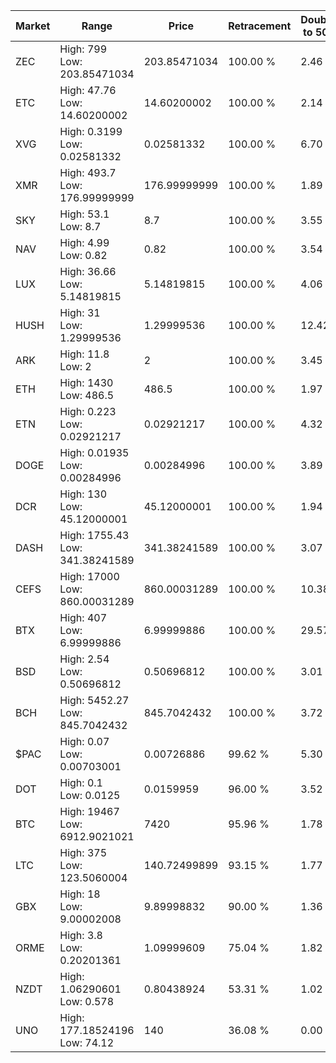 | Market | Range | Price| Retracement | Doubles to 50% |
| --- | --- | --- | --- | --- |
| ZEC | High: 799<br />Low: 203.85471034 | 203.85471034 | 100.00 % | 2.46 |
| ETC | High: 47.76<br />Low: 14.60200002 | 14.60200002 | 100.00 % | 2.14 |
| XVG | High: 0.3199<br />Low: 0.02581332 | 0.02581332 | 100.00 % | 6.70 |
| XMR | High: 493.7<br />Low: 176.99999999 | 176.99999999 | 100.00 % | 1.89 |
| SKY | High: 53.1<br />Low: 8.7 | 8.7 | 100.00 % | 3.55 |
| NAV | High: 4.99<br />Low: 0.82 | 0.82 | 100.00 % | 3.54 |
| LUX | High: 36.66<br />Low: 5.14819815 | 5.14819815 | 100.00 % | 4.06 |
| HUSH | High: 31<br />Low: 1.29999536 | 1.29999536 | 100.00 % | 12.42 |
| ARK | High: 11.8<br />Low: 2 | 2 | 100.00 % | 3.45 |
| ETH | High: 1430<br />Low: 486.5 | 486.5 | 100.00 % | 1.97 |
| ETN | High: 0.223<br />Low: 0.02921217 | 0.02921217 | 100.00 % | 4.32 |
| DOGE | High: 0.01935<br />Low: 0.00284996 | 0.00284996 | 100.00 % | 3.89 |
| DCR | High: 130<br />Low: 45.12000001 | 45.12000001 | 100.00 % | 1.94 |
| DASH | High: 1755.43<br />Low: 341.38241589 | 341.38241589 | 100.00 % | 3.07 |
| CEFS | High: 17000<br />Low: 860.00031289 | 860.00031289 | 100.00 % | 10.38 |
| BTX | High: 407<br />Low: 6.99999886 | 6.99999886 | 100.00 % | 29.57 |
| BSD | High: 2.54<br />Low: 0.50696812 | 0.50696812 | 100.00 % | 3.01 |
| BCH | High: 5452.27<br />Low: 845.7042432 | 845.7042432 | 100.00 % | 3.72 |
| $PAC | High: 0.07<br />Low: 0.00703001 | 0.00726886 | 99.62 % | 5.30 |
| DOT | High: 0.1<br />Low: 0.0125 | 0.0159959 | 96.00 % | 3.52 |
| BTC | High: 19467<br />Low: 6912.9021021 | 7420 | 95.96 % | 1.78 |
| LTC | High: 375<br />Low: 123.5060004 | 140.72499899 | 93.15 % | 1.77 |
| GBX | High: 18<br />Low: 9.00002008 | 9.89998832 | 90.00 % | 1.36 |
| ORME | High: 3.8<br />Low: 0.20201361 | 1.09999609 | 75.04 % | 1.82 |
| NZDT | High: 1.06290601<br />Low: 0.578 | 0.80438924 | 53.31 % | 1.02 |
| UNO | High: 177.18524196<br />Low: 74.12 | 140 | 36.08 % | 0.00 |
